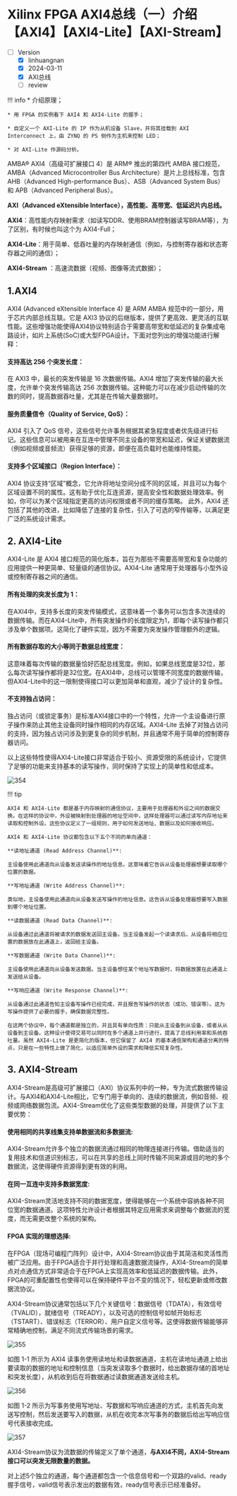 # Xilinx FPGA AXI4总线（一）介绍【AXI4】【AXI4-Lite】【AXI-Stream】

- [ ] Version
    * [x] linhuangnan
    * [x] 2024-03-11 
    * [x] AXI总线
    * [ ] review

!!! info
    * 介绍原理；

    * 用 FPGA 的实例看下 AXI4 和 AXI4-Lite 的握手；

    * 自定义一个 AXI-Lite 的 IP 作为从机设备 Slave，并将其挂载到 AXI Interconnect 上，由 ZYNQ 的 PS 侧作为主机来控制 LED；

    * 对 AXI-Lite 作源码分析。

AMBA® AXI4（高级可扩展接口 4）是 ARM® 推出的第四代 AMBA 接口规范，AMBA（Advanced Microcontroller Bus Architecture）是片上总线标准，包含AHB（Advanced High-performance Bus）、ASB（Advanced System Bus）和 APB（Advanced Peripheral Bus）。

**AXI（Advanced eXtensible Interface），高性能、高带宽、低延迟片内总线。**

**AXI4**：高性能内存映射需求（如读写DDR、使用BRAM控制器读写BRAM等），为了区别，有时候也叫这个为 AXI4-Full；

**AXI4-Lite**：用于简单、低吞吐量的内存映射通信（例如，与控制寄存器和状态寄存器之间的通信）；

**AXI4-Stream** ：高速流数据（视频、图像等流式数据）；

## 1.AXI4

AXI4 (Advanced eXtensible Interface 4) 是 ARM AMBA 规范中的一部分，用于芯片内部总线互联。它是 AXI3 协议的后继版本，提供了更高效、更灵活的互联性能。这些增强功能使得AXI4协议特别适合于需要高带宽和低延迟的复杂集成电路设计，如片上系统(SoC)或大型FPGA设计。下面对您列出的增强功能进行解释：

#### 支持高达 256 个突发长度：

在 AXI3 中，最长的突发传输是 16 次数据传输。AXI4 增加了突发传输的最大长度，允许单个突发传输高达 256 次数据传输。这种能力可以在减少启动传输的次数的同时，提高数据吞吐量，尤其是在传输大量数据时。

#### 服务质量信令（Quality of Service, QoS）：

AXI4 引入了 QoS 信号，这些信号允许事务根据其紧急程度或者优先级进行标记。这些信息可以被用来在互连中管理不同主设备的带宽和延迟，保证关键数据流（例如视频或音频流）获得足够的资源，即便在高负载时也能维持性能。

#### 支持多个区域接口（Region Interface）：

AXI4 协议支持“区域”概念，它允许将地址空间分成不同的区域，并且可以为每个区域设置不同的属性。这有助于优化互连资源，提高安全性和数据处理效率。例如，你可以为某个区域指定更高的访问权限或者不同的缓存策略。
此外，AXI4 还包括了其他的改进，比如降低了连接的复杂性，引入了可选的窄传输等，以满足更广泛的系统设计需求。

## 2. AXI4-Lite

AXI4-Lite 是 AXI4 接口规范的简化版本，旨在为那些不需要高带宽和复杂功能的应用提供一种更简单、轻量级的通信协议。AXI4-Lite 通常用于处理器与小型外设或控制寄存器之间的通信。

#### 所有处理的突发长度为 1：

在AXI4中，支持多长度的突发传输模式，这意味着一个事务可以包含多次连续的数据传输。而在AXI4-Lite中，所有突发操作的长度限定为1，即每个读写操作都只涉及单个数据项。这简化了硬件实现，因为不需要为突发操作管理额外的逻辑。

#### 所有数据存取的大小等同于数据总线宽度：

这意味着每次传输的数据量恰好匹配总线宽度。例如，如果总线宽度是32位，那么每次读写操作都将是32位宽。在AXI4中，总线可以管理不同宽度的数据传输，但AXI4-Lite中的这一限制使得接口可以更加简单和直观，减少了设计的复杂性。

#### 不支持独占访问：

独占访问（或锁定事务）是标准AXI4接口中的一个特性，允许一个主设备进行原子操作来防止其他主设备同时操作相同的内存区域。AXI4-Lite 去掉了对独占访问的支持，因为独占访问涉及到更复杂的同步机制，并且通常不用于简单的控制寄存器访问。

以上这些特性使得AXI4-Lite接口非常适合于较小、资源受限的系统设计，它提供了足够的功能来支持基本的读写操作，同时保持了实现上的简单性和低成本。

![354](../../img/354.png)

!!! tip

    AXI4 和 AXI4-Lite 都是基于内存映射的通信协议，主要用于处理器和外设之间的数据交换。在这样的协议中，外设被映射到处理器的地址空间中，这样处理器可以通过读写内存地址来读取和控制外设。这些协议定义了一组规则，用于如何发送地址、数据以及如何接收响应。

    AXI4 和 AXI4-Lite 协议都包含以下五个不同的单向通道：

    **读地址通道 (Read Address Channel)**:

    主设备使用此通道向从设备发送读操作的地址信息。这意味着它告诉从设备处理器想要读取哪个位置的数据。

    **写地址通道 (Write Address Channel)**:

    类似地，主设备使用此通道向从设备发送写操作的地址信息。这告诉从设备处理器想要写入数据到哪个地址位置。

    **读数据通道 (Read Data Channel)**:

    从设备通过此通道将被请求的数据发送回主设备。当主设备发起一个读请求后，从设备将相应位置的数据放在此通道上，返回给主设备。

    **写数据通道 (Write Data Channel)**:

    主设备使用此通道向从设备发送数据。当主设备想往某个地址写数据时，将数据放置在此通道上发送给从设备。

    **写响应通道 (Write Response Channel)**:

    从设备通过此通道告知主设备写操作已经完成，并且报告写操作的状态（成功、错误等）。这为写操作提供了必要的握手，确保数据完整性。

    在这两个协议中，每个通道都是独立的，并且具有单向性质：只能从主设备到从设备，或者从从设备到主设备。这种设计使得交易可以同时在多个通道上并行进行，提高了总线利用率和系统吞吐量。虽然 AXI4-Lite 是更简化的版本，但它保留了 AXI4 的基本通信架构和通道分离的特点，只是在一些特性上做了简化，以适应简单外设的需求和降低实现复杂性。

## 3. AXI4-Stream

AXI4-Stream是高级可扩展接口（AXI）协议系列中的一种，专为流式数据传输设计。与AXI4和AXI4-Lite相比，它专门用于单向的、连续的数据流，例如音频、视频或网络数据包流。AXI4-Stream优化了这些类型数据的处理，并提供了以下主要优势：

#### 使用相同的共享线集支持单数据流和多数据流:

AXI4-Stream允许多个独立的数据流通过相同的物理连接进行传输。借助适当的复用技术和信道识别标志，可以在共享的总线上同时传输不同来源或目的地的多个数据流，这使得硬件资源得到更有效的利用。

#### 在同一互连中支持多数据宽度:

AXI4-Stream灵活地支持不同的数据宽度，使得能够在一个系统中容纳各种不同位宽的数据通道。这项特性允许设计者根据其特定应用需求来调整每个数据流的宽度，而无需更改整个系统的架构。

#### FPGA 实现的理想选择:

在FPGA（现场可编程门阵列）设计中，AXI4-Stream协议由于其简洁和灵活性而被广泛应用。由于FPGA适合于并行处理和高速数据流操作，AXI4-Stream的简单点对点通信方式非常适合于在FPGA上实现高效率和低延迟的数据传输。此外，FPGA的可重配置性也使得可以在保持硬件平台不变的情况下，轻松更新或修改数据流协议。

AXI4-Stream协议通常包括以下几个关键信号：数据信号（TDATA），有效信号（TVALID），就绪信号（TREADY），以及可选的控制信号如帧开始标志（TSTART）、错误标志（TERROR）、用户自定义信号等。这使得数据传输能够非常精确地控制，满足不同流式传输场景的需求。

![355](../../img/355.png)

如图 1-1 所示为 AXI4 读事务使用读地址和读数据通道，主机在读地址通道上给出要读取的数据的地址和控制信息（当突发读取多个数据时，给出数据存储的首地址和突发长度），从机收到后在将数据通过读数据通道发送给主机。

![356](../../img/356.png)

如图 1-2 所示为写事务使用写地址、写数据和写响应通道的方式，主机首先向发送写控制，然后发送要写入的数据，从机在收完本次写事务的数据后给出写响应信号代表接收完成。

![357](../../img/357.png)

AXI4-Stream协议为流数据的传输定义了单个通道，**与AXI4不同，AXI4-Stream接口可以突发无限数量的数据。**

对上述5个独立的通道，每个通道都包含一个信息信号和一个双路的valid、ready握手信号，valid信号表示发出的数据有效，ready信号表示已经准备好。